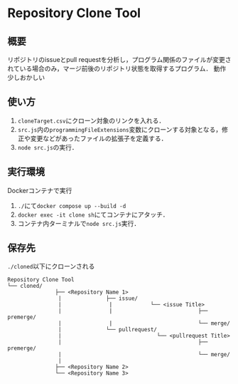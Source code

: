 # Repository Clone Tool

## 概要
リポジトリのissueとpull requestを分析し，プログラム関係のファイルが変更されている場合のみ，マージ前後のリポジトリ状態を取得するプログラム．
動作少しおかしい

## 使い方
1. `cloneTarget.csv`にクローン対象のリンクを入れる．
2. `src.js`内の`programmingFileExtensions`変数にクローンする対象となる，修正や変更などがあったファイルの拡張子を定義する．
3. `node src.js`の実行．

## 実行環境
Dockerコンテナで実行
1. `./`にて`docker compose up --build -d`
2. `docker exec -it clone sh`にてコンテナにアタッチ．
3. コンテナ内ターミナルで`node src.js`実行．

## 保存先
`./cloned`以下にクローンされる
```
Repository Clone Tool
└── cloned/
	           ├── <Repository Name 1>
                |              ├── issue/
                |               |            └── <issue Title>
                |               |                           ├── premerge/
                |               |                           └── merge/
                |              └── pullrequest/
                |                              └── <pullrequest Title>
                |                                           ├── premerge/
                |                                           └── merge/
                |   
               ├── <Repository Name 2>
               └── <Repository Name 3>
```

